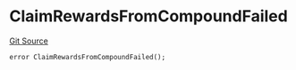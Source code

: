 # ClaimRewardsFromCompoundFailed
[Git Source](https://github.com/SyncCode2017/yield-aggregator-hh/blob/9547b64ff0dde35cf66a54081393a0499b5c1eda/contracts/YieldAggregator.sol)


```solidity
error ClaimRewardsFromCompoundFailed();
```


